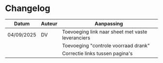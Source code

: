 # Changelog

| Datum      | Auteur | Aanpassing                                        |
| ---------- | ------ | ------------------------------------------------- |
| 04/09/2025 | DV     | Toevoeging link naar sheet met vaste leveranciers |
|            |        | Toevoeging "controle voorraad drank"              |
|            |        | Correctie links tussen pagina's                   |

